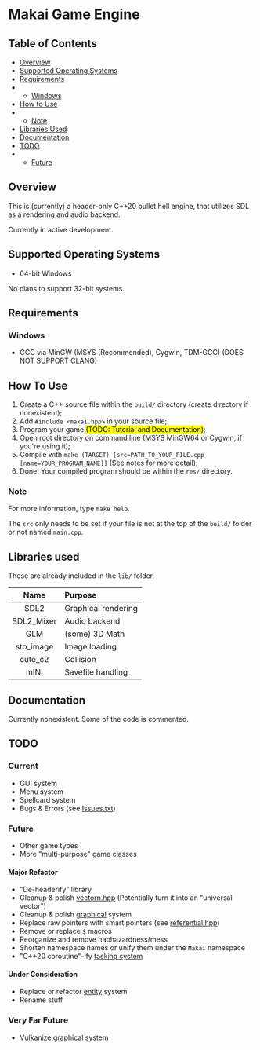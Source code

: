 # Makai Game Engine

## Table of Contents

- [Overview](#Overview)
- [Supported Operating Systems](#Supported-Operating-Systems)
- [Requirements](#Requirements)
- - [Windows](#Windows)
- [How to Use](#How-to-Use)
- - [Note](#Note)
- [Libraries Used](#Libraries-Used)
- [Documentation](#Documentation)
- [TODO](#TODO)
- - [Future](#Future)

## Overview

This is (currently) a header-only C++20 bullet hell engine, that utilizes SDL as a rendering and audio backend.

Currently in active development.

## Supported Operating Systems

- 64-bit Windows

No plans to support 32-bit systems.

## Requirements

### Windows

- GCC via MinGW (MSYS (Recommended), Cygwin, TDM-GCC) (DOES NOT SUPPORT CLANG)

## How To Use

1) Create a C++ source file within the ```build/``` directory (create directory if nonexistent);
2) Add ```#include <makai.hpp>``` in your source file;
3) Program your game <mark>(TODO: Tutorial and Documentation)</mark>;
4) Open root directory on command line (MSYS MinGW64 or Cygwin, if you're using it);
5) Compile with ```make (TARGET) [src=PATH_TO_YOUR_FILE.cpp [name=YOUR_PROGRAM_NAME]]``` (See [notes](#Note) for more detail);
6) Done! Your compiled program should be within the ```res/``` directory.

### Note

For more information, type ```make help```.

The ```src``` only needs to be set if your file is not at the top of the ```build/``` folder or not named ```main.cpp```.

## Libraries used

These are already included in the ```lib/``` folder.

| Name | Purpose |
|:--:|:---|
| SDL2 | Graphical rendering |
| SDL2_Mixer | Audio backend |
| GLM | (some) 3D Math |
| stb_image | Image loading |
| cute_c2 | Collision |
| mINI | Savefile handling |

## Documentation

Currently nonexistent. Some of the code is commented.

## TODO

### Current

- GUI system
- Menu system
- Spellcard system
- Bugs & Errors (see [Issues.txt](Issues.txt))

### Future

- Other game types
- More "multi-purpose" game classes

#### Major Refactor

- "De-headerify" library
- Cleanup & polish [vectorn.hpp](src/collection/vectorn.hpp) (Potentially turn it into an "universal vector")
- Cleanup & polish [graphical](src/graphical) system
- Replace raw pointers with smart pointers (see [referential.hpp](src/collection/referential.hpp))
- Remove or replace `$` macros
- Reorganize and remove haphazardness/mess
- Shorten namespace names or unify them under the `Makai` namespace
- "C++20 coroutine"-ify [tasking system](src/collection/tasking.hpp)

#### Under Consideration

- Replace or refactor [entity](src/collection/entity) system
- Rename stuff

### Very Far Future

- Vulkanize graphical system